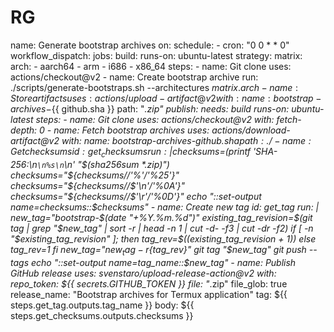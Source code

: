 # RG
name: Generate bootstrap archives  on:   schedule:     - cron: "0 0 * * 0"   workflow_dispatch:  jobs:   build:     runs-on: ubuntu-latest     strategy:       matrix:         arch:           - aarch64           - arm           - i686           - x86_64     steps:       - name: Git clone         uses: actions/checkout@v2       - name: Create bootstrap archive         run: ./scripts/generate-bootstraps.sh --architectures ${{ matrix.arch }}       - name: Store artifacts         uses: actions/upload-artifact@v2         with:           name: bootstrap-archives-${{ github.sha }}           path: "*.zip"   publish:     needs: build     runs-on: ubuntu-latest     steps:       - name: Git clone         uses: actions/checkout@v2         with:           fetch-depth: 0       - name: Fetch bootstrap archives         uses: actions/download-artifact@v2         with:           name: bootstrap-archives-${{ github.sha }}           path: ./       - name: Get checksums         id: get_checksums         run: |           checksums=$(printf 'SHA-256:\n```\n%s\n```\n' "$(sha256sum *.zip)")           checksums="${checksums//'%'/'%25'}"           checksums="${checksums//$'\n'/'%0A'}"           checksums="${checksums//$'\r'/'%0D'}"           echo "::set-output name=checksums::$checksums"       - name: Create new tag         id: get_tag         run: |           new_tag="bootstrap-$(date "+%Y.%m.%d")"           existing_tag_revision=$(git tag | grep "$new_tag" | sort -r | head -n 1 | cut -d- -f3 | cut -dr -f2)           if [ -n "$existing_tag_revision" ]; then             tag_rev=$((existing_tag_revision + 1))           else             tag_rev=1           fi           new_tag="${new_tag}-r${tag_rev}"           git tag "$new_tag"           git push --tags           echo "::set-output name=tag_name::$new_tag"       - name: Publish GitHub release         uses: svenstaro/upload-release-action@v2         with:           repo_token: ${{ secrets.GITHUB_TOKEN }}           file: "*.zip"           file_glob: true           release_name: "Bootstrap archives for Termux application"           tag: ${{ steps.get_tag.outputs.tag_name }}           body: ${{ steps.get_checksums.outputs.checksums }}
